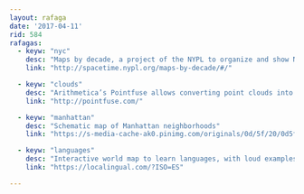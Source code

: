 ```yaml
---
layout: rafaga
date: '2017-04-11'
rid: 584
rafagas:
  - keyw: "nyc"
    desc: "Maps by decade, a project of the NYPL to organize and show New York maps"
    link: "http://spacetime.nypl.org/maps-by-decade/#/"

  - keyw: "clouds"
    desc: "Arithmetica’s Pointfuse allows converting point clouds into a 3D model and geometries"
    link: "http://pointfuse.com/"

  - keyw: "manhattan"
    desc: "Schematic map of Manhattan neighborhoods"
    link: "https://s-media-cache-ak0.pinimg.com/originals/0d/5f/20/0d5f2095889bedd0c4da1d061c4f0da8.png"

  - keyw: "languages"
    desc: "Interactive world map to learn languages, with loud examples of all languages"
    link: "https://localingual.com/?ISO=ES"

---
```


